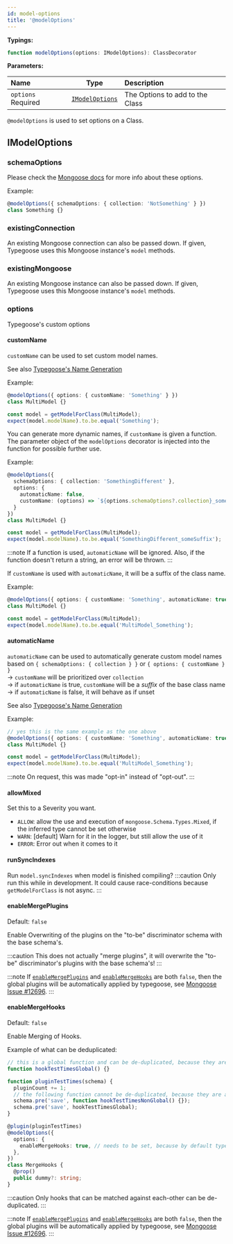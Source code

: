 ```yaml
---
id: model-options
title: '@modelOptions'
---
```


**Typings:**

```ts
function modelOptions(options: IModelOptions): ClassDecorator
```

**Parameters:**

| Name                                                      |           Type           | Description                                                   |
| :-------------------------------------------------------- | :----------------------: | :------------------------------------------------------------ |
| `options` <span class="badge badge--secondary">Required</span> |           [`IModelOptions`](#imodeloptions)            | The Options to add to the Class                              |

`@modelOptions` is used to set options on a Class.

## IModelOptions

### schemaOptions

Please check the [Mongoose docs](https://mongoosejs.com/docs/guide.html#options) for more info about these options.

Example:

```ts
@modelOptions({ schemaOptions: { collection: 'NotSomething' } })
class Something {}
```

### existingConnection

An existing Mongoose connection can also be passed down. If given, Typegoose uses this Mongoose instance's `model` methods.  

### existingMongoose

An existing Mongoose instance can also be passed down. If given, Typegoose uses this Mongoose instance's `model` methods.  

### options

Typegoose's custom options

#### customName

`customName` can be used to set custom model names.

See also [Typegoose's Name Generation](../../guides/advanced/name-generation.md)

Example:

```ts
@modelOptions({ options: { customName: 'Something' } })
class MultiModel {}

const model = getModelForClass(MultiModel);
expect(model.modelName).to.be.equal('Something');
```

You can generate more dynamic names, if `customName` is given a function. The parameter object of the `modelOptions` decorator is injected into the function for possible further use.  

Example:

```ts
@modelOptions({
  schemaOptions: { collection: 'SomethingDifferent' },
  options: {
    automaticName: false,
    customName: (options) => `${options.schemaOptions?.collection}_someSuffix`
  }
})
class MultiModel {}

const model = getModelForClass(MultiModel);
expect(model.modelName).to.be.equal('SomethingDifferent_someSuffix');
```

:::note
If a function is used, `automaticName` will be ignored. Also, if the function doesn't return a string, an error will be thrown.
:::

If `customName` is used with `automaticName`, it will be a suffix of the class name.

Example:

```ts
@modelOptions({ options: { customName: 'Something', automaticName: true } })
class MultiModel {}

const model = getModelForClass(MultiModel);
expect(model.modelName).to.be.equal('MultiModel_Something');
```

#### automaticName

`automaticName` can be used to automatically generate custom model names based on `{ schemaOptions: { collection } }` or `{ options: { customName } }`  
-> `customName` will be prioritized over `collection`  
-> if `automaticName` is true, `customName` will be a *suffix* of the base class name
-> if `automaticName` is false, it will behave as if unset

See also [Typegoose's Name Generation](../../guides/advanced/name-generation.md)

Example:

```ts
// yes this is the same example as the one above
@modelOptions({ options: { customName: 'Something', automaticName: true } })
class MultiModel {}

const model = getModelForClass(MultiModel);
expect(model.modelName).to.be.equal('MultiModel_Something');
```

:::note
On request, this was made "opt-in" instead of "opt-out".
:::

#### allowMixed

Set this to a Severity you want.

- `ALLOW`: allow the use and execution of `mongoose.Schema.Types.Mixed`, if the inferred type cannot be set otherwise
- `WARN`: [default] Warn for it in the logger, but still allow the use of it
- `ERROR`: Error out when it comes to it

#### runSyncIndexes

Run `model.syncIndexes` when model is finished compiling?
:::caution
Only run this while in development. It could cause race-conditions because `getModelForClass` is not async.
:::

#### enableMergePlugins

Default: `false`

Enable Overwriting of the plugins on the "to-be" discriminator schema with the base schema's.

:::caution
This does not actually "merge plugins", it will overwrite the "to-be" discriminator's plugins with the base schema's!
:::

:::note
If [`enableMergePlugins`](#enablemergeplugins) and [`enableMergeHooks`](#enablemergehooks) are both `false`, then the global plugins will be automatically applied by typegoose, see [Mongoose Issue #12696](https://github.com/Automattic/mongoose/issues/12696).
:::

#### enableMergeHooks

Default: `false`

Enable Merging of Hooks.

Example of what can be deduplicated:

```ts
// this is a global function and can be de-duplicated, because they are the same reference
function hookTestTimesGlobal() {}

function pluginTestTimes(schema) {
  pluginCount += 1;
  // the following function cannot be de-duplicated, because they are a new reference each time the plugin gets called
  schema.pre('save', function hookTestTimesNonGlobal() {});
  schema.pre('save', hookTestTimesGlobal);
}

@plugin(pluginTestTimes)
@modelOptions({
  options: {
    enableMergeHooks: true, // needs to be set, because by default typegoose does not need de-duplication
  },
})
class MergeHooks {
  @prop()
  public dummy?: string;
}
```

:::caution
Only hooks that can be matched against each-other can be de-duplicated.
:::

:::note
If [`enableMergePlugins`](#enablemergeplugins) and [`enableMergeHooks`](#enablemergehooks) are both `false`, then the global plugins will be automatically applied by typegoose, see [Mongoose Issue #12696](https://github.com/Automattic/mongoose/issues/12696).
:::

